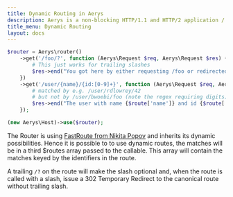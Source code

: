 ```yaml
---
title: Dynamic Routing in Aerys
description: Aerys is a non-blocking HTTP/1.1 and HTTP/2 application / websocket / static file server.
title_menu: Dynamic Routing
layout: docs
---
```


```php
$router = Aerys\router()
	->get('/foo/?', function (Aerys\Request $req, Aerys\Request $res) {
		# This just works for trailing slashes
		$res->end("You got here by either requesting /foo or redirected here from /foo/ to /foo.");
	})
	->get('/user/{name}/{id:[0-9]+}', function (Aerys\Request $req, Aerys\Response $res, array $route) {
		# matched by e.g. /user/rdlowrey/42
		# but not by /user/bwoebi/foo (note the regex requiring digits)
		$res->end("The user with name {$route['name']} and id {$route['id']} has been requested!");
	});

(new Aerys\Host)->use($router);
```

The Router is using [FastRoute from Nikita Popov](https://github.com/nikic/FastRoute) and inherits its dynamic possibilities. Hence it is possible to to use dynamic routes, the matches will be in a third $routes array passed to the callable. This array will contain the matches keyed by the identifiers in the route.

A trailing `/?` on the route will make the slash optional and, when the route is called with a slash, issue a 302 Temporary Redirect to the canonical route without trailing slash.
